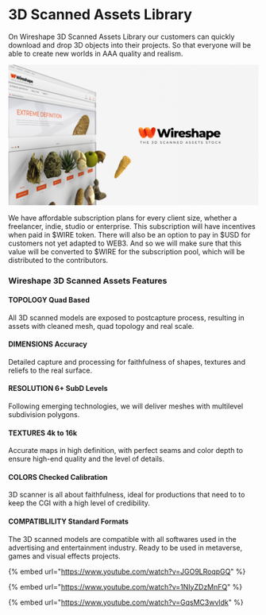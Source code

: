 # 3D Scanned Assets Library

On Wireshape 3D Scanned Assets Library our customers can quickly download and drop 3D objects into their projects. So that everyone will be able to create new worlds in AAA quality and realism.

![](../.gitbook/assets/10.jpg)

We have affordable subscription plans for every client size, whether a freelancer, indie, studio or enterprise. This subscription will have incentives when paid in $WIRE token. There will also be an option to pay in $USD for customers not yet adapted to WEB3. And so we will make sure that this value will be converted to $WIRE for the subscription pool, which will be distributed to the contributors.

### Wireshape 3D Scanned Assets Features

#### TOPOLOGY Quad Based

All 3D scanned models are exposed to postcapture process, resulting in assets with cleaned mesh, quad topology and real scale.

#### DIMENSIONS Accuracy

Detailed capture and processing for faithfulness of shapes, textures and reliefs to the real surface.

#### RESOLUTION 6+ SubD Levels

Following emerging technologies, we will deliver meshes with multilevel subdivision polygons.

#### TEXTURES 4k to 16k

Accurate maps in high definition, with perfect seams and color depth to ensure high-end quality and the level of details.

#### COLORS Checked Calibration

3D scanner is all about faithfulness, ideal for productions that need to to keep the CGI with a high level of credibility.

#### COMPATIBLILITY Standard Formats

The 3D scanned models are compatible with all softwares used in the advertising and entertainment industry. Ready to be used in metaverse, games and visual effects projects.

{% embed url="https://www.youtube.com/watch?v=JGO9LRoqpGQ" %}

{% embed url="https://www.youtube.com/watch?v=1NIyZDzMnFQ" %}

{% embed url="https://www.youtube.com/watch?v=GqsMC3wvldk" %}
